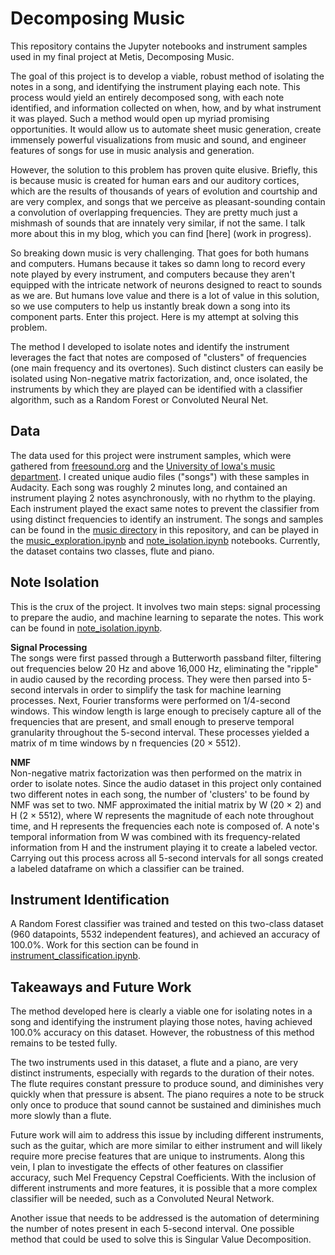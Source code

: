 # Decomposing Music

This repository contains the Jupyter notebooks and instrument samples used in my final project at Metis, Decomposing Music. 

The goal of this project is to develop a viable, robust method of isolating the notes in a song, and identifying the instrument playing each note. This process would yield an entirely decomposed song, with each note identified, and information collected on when, how, and by what instrument it was played. Such a method would open up myriad promising opportunities. It would allow us to automate sheet music generation, create immensely powerful visualizations from music and sound, and engineer features of songs for use in music analysis and generation.

However, the solution to this problem has proven quite elusive. Briefly, this is because music is created for human ears and our auditory cortices, which are the results of thousands of years of evolution and courtship and are very complex, and songs that we perceive as pleasant-sounding contain  a convolution of overlapping frequencies. They are pretty much just a mishmash of sounds that are innately very similar, if not the same. I talk more about this in my blog, which you can find [here] (work in progress).

So breaking down music is very challenging. That goes for both humans and computers. Humans because it takes so damn long to record every note played by every instrument, and computers because they aren't equipped with the intricate network of neurons designed to react to sounds as we are. But humans love value and there is a lot of value in this solution, so we use computers to help us instantly break down a song into its component parts. Enter this project. Here is my attempt at solving this problem. 

The method I developed to isolate notes and identify the instrument leverages the fact that notes are composed of "clusters" of frequencies (one main frequency and its overtones). Such distinct clusters can easily be isolated using Non-negative matrix factorization, and, once isolated, the instruments by which they are played can be identified with a classifier algorithm, such as a Random Forest or Convoluted Neural Net.

## Data
The data used for this project were instrument samples, which were gathered from [freesound.org](https://www.freesound.org/) and the [University of Iowa's music department](http://theremin.music.uiowa.edu/MISpiano.html). I created unique audio files ("songs") with these samples in Audacity. Each song was roughly 2 minutes long, and contained an instrument playing 2 notes asynchronously, with no rhythm to the playing. Each instrument played the exact same notes to prevent the classifier from using distinct frequencies to identify an instrument. The songs and samples can be found in the [music directory](https://github.com/kekatzmann/decomposing_music/tree/master/music) in this repository, and can be played in the [music_exploration.ipynb](https://github.com/kekatzmann/decomposing_music/blob/master/notebooks/music_exploration.ipynb) and [note_isolation.ipynb](https://github.com/kekatzmann/decomposing_music/blob/master/notebooks/note_isolation.ipynb) notebooks. Currently, the dataset contains two classes, flute and piano.

## Note Isolation
This is the crux of the project. It involves two main steps: signal processing to prepare the audio, and machine learning to separate the notes. This work can be found in [note_isolation.ipynb](https://github.com/kekatzmann/decomposing_music/blob/master/notebooks/note_isolation.ipynb).

<b>Signal Processing</b><br>
The songs were first passed through a Butterworth passband filter, filtering out frequencies below 20 Hz and above 16,000 Hz, eliminating the "ripple" in audio caused by the recording process. They were then parsed into 5-second intervals in order to simplify the task for machine learning processes. Next, Fourier transforms were performed on 1/4-second windows. This window length is large enough to precisely capture all of the frequencies that are present, and small enough to preserve temporal granularity throughout the 5-second interval. These processes yielded a matrix of m time windows by n frequencies (20 × 5512).

<b>NMF</b><br>
Non-negative matrix factorization was then performed on the matrix in order to isolate notes. Since the audio dataset in this project only contained two different notes in each song, the number of 'clusters' to be found by NMF was set to two. NMF approximated the initial matrix by W (20 × 2) and H (2 × 5512), where W represents the magnitude of each note throughout time, and H represents the frequencies each note is composed of. A note's temporal information from W was combined with its frequency-related information from H and the instrument playing it to create a labeled vector. Carrying out this process across all 5-second intervals for all songs created a labeled dataframe on which a classifier can be trained.

## Instrument Identification
A Random Forest classifier was trained and tested on this two-class dataset (960 datapoints, 5532 independent features), and achieved an accuracy of 100.0%. Work for this section can be found in [instrument_classification.ipynb](https://github.com/kekatzmann/decomposing_music/blob/master/notebooks/instrument_classification.ipynb).


## Takeaways and Future Work
The method developed here is clearly a viable one for isolating notes in a song and identifying the instrument playing those notes, having achieved 100.0% accuracy on this dataset. However, the robustness of this method remains to be tested fully.

The two instruments used in this dataset, a flute and a piano, are very distinct instruments, especially with regards to the duration of their notes. The flute requires constant pressure to produce sound, and diminishes very quickly when that pressure is absent. The piano requires a note to be struck only once to produce that sound cannot be sustained and diminishes much more slowly than a flute.

Future work will aim to address this issue by including different instruments, such as the guitar, which are more similar to either instrument and will likely require more precise features that are unique to instruments. Along this vein, I plan to investigate the effects of other features on classifier accuracy, such Mel Frequency Cepstral Coefficients. With the inclusion of different instruments and more features, it is possible that a more complex classifier will be needed, such as a Convoluted Neural Network.

Another issue that needs to be addressed is the automation of determining the number of notes present in each 5-second interval. One possible method that could be used to solve this is Singular Value Decomposition.

